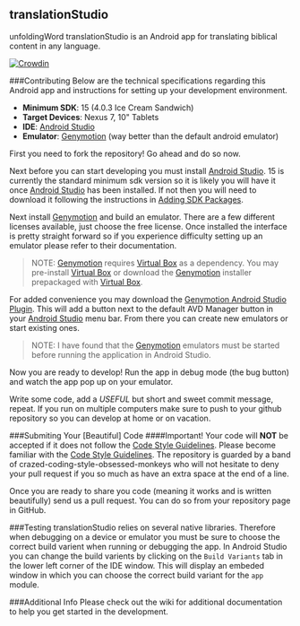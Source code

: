 translationStudio
--

unfoldingWord translationStudio is an Android app for translating biblical content in any language.

[![Crowdin](https://d322cqt584bo4o.cloudfront.net/translation-studio/localized.png)](https://crowdin.com/project/translation-studio)

###Contributing
Below are the technical specifications regarding this Android app and instructions for setting up your development environment.

* **Minimum SDK**: 15 (4.0.3 Ice Cream Sandwich)
* **Target Devices**: Nexus 7, 10" Tablets
* **IDE**: [Android Studio]
* **Emulator**: [Genymotion] (way better than the default android emulator)

First you need to fork the repository! Go ahead and do so now.

Next before you can start developing you must install [Android Studio]. 15 is currently the standard minimum sdk version so it is likely you will have it once [Android Studio] has been installed. If not then you will need to download it following the instructions in [Adding SDK Packages].

Next install [Genymotion] and build an emulator. There are a few different licenses available, just choose the free license. Once installed the interface is pretty straight forward so if you experience difficulty setting up an emulator please refer to their documentation.

>NOTE: [Genymotion] requires [Virtual Box] as a dependency. You may pre-install [Virtual Box] or download the [Genymotion] installer prepackaged with [Virtual Box].

For added convenience you may download the [Genymotion Android Studio Plugin]. This will add a button next to the default AVD Manager button in your [Android Studio] menu bar. From there you can create new emulators or start existing ones.

>NOTE: I have found that the [Genymotion] emulators must be started before running the application in Android Studio.

Now you are ready to develop! Run the app in debug mode (the bug button) and watch the app pop up on your emulator. 

Write some code, add a *USEFUL* but short and sweet commit message, repeat. If you run on multiple computers make sure to push to your github repository so you can develop at home or on vacation.

###Submiting Your [Beautiful] Code
####Important! Your code will **NOT** be accepted if it does not follow the [Code Style Guidelines].
Please become familiar with the [Code Style Guidelines]. The repository is guarded by a band of crazed-coding-style-obsessed-monkeys who will not hesitate to deny your pull request if you so much as have an extra space at the end of a line.

Once you are ready to share you code (meaning it works and is written beautifully) send us a pull request. You can do so from your repository page in GitHub.

###Testing
translationStudio relies on several native libraries. Therefore when debugging on a device or emulator you must be sure to choose the correct build varient when running or debugging the app. In Android Studio you can change the build varients by clicking on the `Build Variants` tab in the lower left corner of the IDE window. This will display an embeded window in which you can choose the correct build variant for the `app` module.

###Additional Info
Please check out the wiki for additional documentation to help you get started in the development.

[Virtual Box]:https://www.virtualbox.org/
[Genymotion Android Studio Plugin]:https://cloud.genymotion.com/page/doc/#collapse-intellij
[Adding SDK Packages]:http://developer.android.com/sdk/installing/adding-packages.html
[Genymotion]:http://www.genymotion.com/
[Android Studio]:https://developer.android.com/sdk/installing/studio.html
[Code Style Guidelines]:https://source.android.com/source/code-style.html
